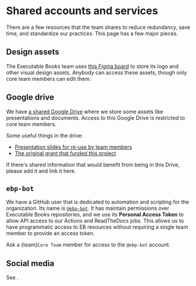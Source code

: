 # Shared accounts and services

There are a few resources that the team shares to reduce redundancy, save time, and standardize our practices.
This page has a few major pieces.

## Design assets

The Executable Books team uses [this Figma board](https://www.figma.com/file/ZptZUfzGznnT8GhIplnZBU/icon) to store its logo and other visual design assets.
Anybody can access these assets, though only core team members can edit them.

## Google drive

We have [a shared Google Drive](https://drive.google.com/drive/folders/1lg4YpS3BpMnra4bVmkwfaTmYGYn42l3d?usp=sharing) where we store some assets like presentations and documents.
Access to this Google Drive is restricted to core team members.

Some useful things in the drive:

- [Presentation slides for re-use by team members](#external-communication:presentations)
- [The original grant that funded this project](https://drive.google.com/drive/folders/1VV05Jg3PvT_-jr4PoMsgS7kGuv40ERcs?usp=share_link)

If there's shared information that would benefit from being in this Drive, please add it and link it here.

## `ebp-bot`

We have a GitHub user that is dedicated to automation and scripting for the organization.
Its name is [`@ebp-bot`](https://github.com/ebp-bot).
It has maintain permissions over Executable Books repositories, and we use its **Personal Access Token** to allow API access to our Actions and ReadTheDocs jobs.
This allows us to have programmatic access to EB resources without requiring a single team member to provide an access token.

Ask a {team}`Core Team` member for access to the `@ebp-bot` account.

## Social media

See [](#external-communication:social).
